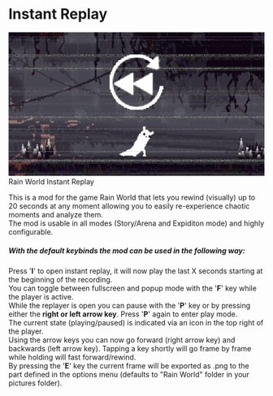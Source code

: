 ﻿# Instant Replay
![Rainworld Text Randomizer](thumbnail.png)  
Rain World Instant Replay

This is a mod for the game Rain World that lets you rewind (visually) up to 20 seconds at any moment allowing you to easily re-experience chaotic moments and analyze them.  
The mod is usable in all modes (Story/Arena and Expiditon mode) and highly configurable.

##### With the default keybinds the mod can be used in the following way:  
Press '__I__' to open instant replay, it will now play the last X seconds starting at the beginning of the recording.  
You can toggle between fullscreen and popup mode with the '__F__' key while the player is active.  
While the replayer is open you can pause with the '__P__' key or by pressing either the __right or left arrow key__. Press '__P__' again to enter play mode.  
The current state (playing/paused) is indicated via an icon in the top right of the player.   
Using the arrow keys you can now go forward (right arrow key) and backwards (left arrow key). Tapping a key shortly will go frame by frame while holding will fast forward/rewind.  
By pressing the '__E__' key the current frame will be exported as .png to the part defined in the options menu (defaults to "Rain World" folder in your pictures folder).  
